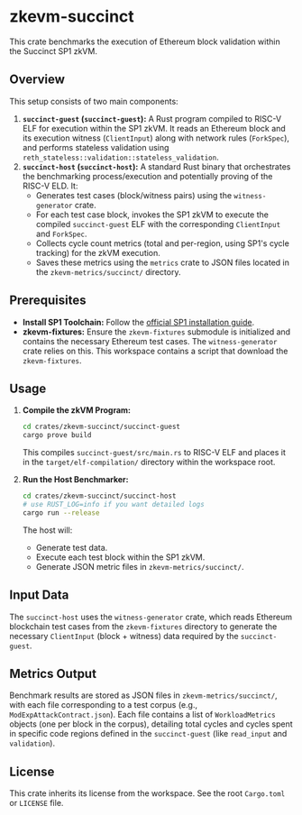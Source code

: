 # zkevm-succinct

This crate benchmarks the execution of Ethereum block validation within the Succinct SP1 zkVM.

## Overview

This setup consists of two main components:

1. **`succinct-guest` (`succinct-guest`):** A Rust program compiled to RISC-V ELF for execution within the SP1 zkVM. It reads an Ethereum block and its execution witness (`ClientInput`) along with network rules (`ForkSpec`), and performs stateless validation using `reth_stateless::validation::stateless_validation`.
2. **`succinct-host` (`succinct-host`):** A standard Rust binary that orchestrates the benchmarking process/execution and potentially proving of the RISC-V ELD. It:
    * Generates test cases (block/witness pairs) using the `witness-generator` crate.
    * For each test case block, invokes the SP1 zkVM to execute the compiled `succinct-guest` ELF with the corresponding `ClientInput` and `ForkSpec`.
    * Collects cycle count metrics (total and per-region, using SP1's cycle tracking) for the zkVM execution.
    * Saves these metrics using the `metrics` crate to JSON files located in the `zkevm-metrics/succinct/` directory.

## Prerequisites

* **Install SP1 Toolchain:** Follow the [official SP1 installation guide](https://docs.succinct.xyz/docs/sp1/getting-started/install).
* **zkevm-fixtures:** Ensure the `zkevm-fixtures` submodule is initialized and contains the necessary Ethereum test cases. The `witness-generator` crate relies on this. This workspace contains a script that download the `zkevm-fixtures`.

## Usage

1. **Compile the zkVM Program:**

    ```bash
    cd crates/zkevm-succinct/succinct-guest
    cargo prove build
    ```

    This compiles `succinct-guest/src/main.rs` to RISC-V ELF and places it in the `target/elf-compilation/` directory within the workspace root.

2. **Run the Host Benchmarker:**

    ```bash
    cd crates/zkevm-succinct/succinct-host
    # use RUST_LOG=info if you want detailed logs
    cargo run --release
    ```

    The host will:
    * Generate test data.
    * Execute each test block within the SP1 zkVM.
    * Generate JSON metric files in `zkevm-metrics/succinct/`.

## Input Data

The `succinct-host` uses the `witness-generator` crate, which reads Ethereum blockchain test cases from the `zkevm-fixtures` directory to generate the necessary `ClientInput` (block + witness) data required by the `succinct-guest`.

## Metrics Output

Benchmark results are stored as JSON files in `zkevm-metrics/succinct/`, with each file corresponding to a test corpus (e.g., `ModExpAttackContract.json`). Each file contains a list of `WorkloadMetrics` objects (one per block in the corpus), detailing total cycles and cycles spent in specific code regions defined in the `succinct-guest` (like `read_input` and `validation`).

## License

This crate inherits its license from the workspace. See the root `Cargo.toml` or `LICENSE` file.
